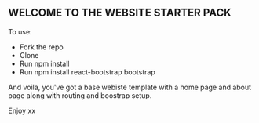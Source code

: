 ## WELCOME TO THE WEBSITE STARTER PACK
To use:
* Fork the repo
* Clone
* Run npm install
* Run npm install react-bootstrap bootstrap

And voila, you've got a base webiste template with a home page and about page along with routing and boostrap setup.

Enjoy xx
